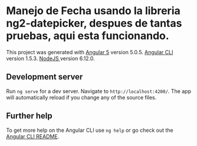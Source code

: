 # Manejo de Fecha usando la libreria ng2-datepicker, despues de tantas pruebas, aqui esta funcionando.

This project was generated with 
[Angular 5](https://github.com/angular/angular-cli) version 5.0.5.
[Angular CLI](https://github.com/angular/angular-cli) version 1.5.3.
[NodeJS ](https://github.com/nodejs/node) version 6.12.0.


## Development server

Run `ng serve` for a dev server. Navigate to `http://localhost:4200/`. The app will automatically reload if you change any of the source files.


## Further help

To get more help on the Angular CLI use `ng help` or go check out the [Angular CLI README](https://github.com/angular/angular-cli/blob/master/README.md).
